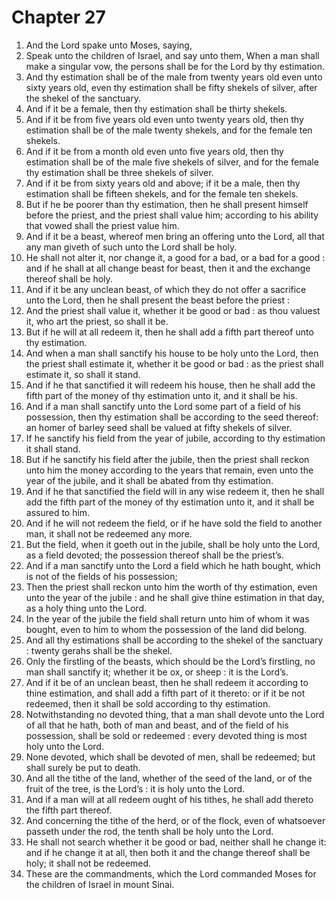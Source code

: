 # Chapter 27

1. And the Lord spake unto Moses, saying,
2. Speak unto the children of Israel, and say unto them, When a man shall make a singular vow, the persons shall be for the Lord by thy estimation.
3. And thy estimation shall be of the male from twenty years old even unto sixty years old, even thy estimation shall be fifty shekels of silver, after the shekel of the sanctuary.
4. And if it be a female, then thy estimation shall be thirty shekels.
5. And if it be from five years old even unto twenty years old, then thy estimation shall be of the male twenty shekels, and for the female ten shekels.
6. And if it be from a month old even unto five years old, then thy estimation shall be of the male five shekels of silver, and for the female thy estimation shall be three shekels of silver.
7. And if it be from sixty years old and above; if it be a male, then thy estimation shall be fifteen shekels, and for the female ten shekels.
8. But if he be poorer than thy estimation, then he shall present himself before the priest, and the priest shall value him; according to his ability that vowed shall the priest value him.
9. And if it be a beast, whereof men bring an offering unto the Lord, all that any man giveth of such unto the Lord shall be holy.
10. He shall not alter it, nor change it, a good for a bad, or a bad for a good : and if he shall at all change beast for beast, then it and the exchange thereof shall be holy.
11. And if it be any unclean beast, of which they do not offer a sacrifice unto the Lord, then he shall present the beast before the priest :
12. And the priest shall value it, whether it be good or bad : as thou valuest it, who art the priest, so shall it be.
13. But if he will at all redeem it, then he shall add a fifth part thereof unto thy estimation.
14. And when a man shall sanctify his house to be holy unto the Lord, then the priest shall estimate it, whether it be good or bad : as the priest shall estimate it, so shall it stand.
15. And if he that sanctified it will redeem his house, then he shall add the fifth part of the money of thy estimation unto it, and it shall be his.
16. And if a man shall sanctify unto the Lord some part of a field of his possession, then thy estimation shall be according to the seed thereof: an homer of barley seed shall be valued at fifty shekels of silver.
17. If he sanctify his field from the year of jubile, according to thy estimation it shall stand.
18. But if he sanctify his field after the jubile, then the priest shall reckon unto him the money according to the years that remain, even unto the year of the jubile, and it shall be abated from thy estimation.
19. And if he that sanctified the field will in any wise redeem it, then he shall add the fifth part of the money of thy estimation unto it, and it shall be assured to him.
20. And if he will not redeem the field, or if he have sold the field to another man, it shall not be redeemed any more.
21. But the field, when it goeth out in the jubile, shall be holy unto the Lord, as a field devoted; the possession thereof shall be the priest’s.
22. And if a man sanctify unto the Lord a field which he hath bought, which is not of the fields of his possession;
23. Then the priest shall reckon unto him the worth of thy estimation, even unto the year of the jubile : and he shall give thine estimation in that day, as a holy thing unto the Lord.
24. In the year of the jubile the field shall return unto him of whom it was bought, even to him to whom the possession of the land did belong.
25. And all thy estimations shall be according to the shekel of the sanctuary : twenty gerahs shall be the shekel.
26. Only the firstling of the beasts, which should be the Lord’s firstling, no man shall sanctify it; whether it be ox, or sheep : it is the Lord’s.
27. And if it be of an unclean beast, then he shall redeem it according to thine estimation, and shall add a fifth part of it thereto: or if it be not redeemed, then it shall be sold according to thy estimation.
28. Notwithstanding no devoted thing, that a man shall devote unto the Lord of all that he hath, both of man and beast, and of the field of his possession, shall be sold or redeemed : every devoted thing is most holy unto the Lord.
29. None devoted, which shall be devoted of men, shall be redeemed; but shall surely be put to death.
30. And all the tithe of the land, whether of the seed of the land, or of the fruit of the tree, is the Lord’s : it is holy unto the Lord.
31. And if a man will at all redeem ought of his tithes, he shall add thereto the fifth part thereof.
32. And concerning the tithe of the herd, or of the flock, even of whatsoever passeth under the rod, the tenth shall be holy unto the Lord.
33. He shall not search whether it be good or bad, neither shall he change it: and if he change it at all, then both it and the change thereof shall be holy; it shall not be redeemed.
34. These are the commandments, which the Lord commanded Moses for the children of Israel in mount Sinai.


